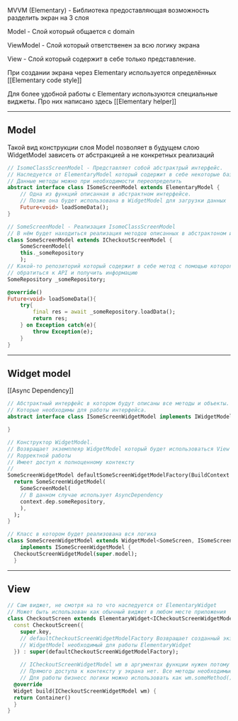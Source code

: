 MVVM (Elementary) - Библиотека предоставляющая возможность разделить экран на 3 слоя

Model - Слой который общается с domain

ViewModel - Слой который ответственен за всю логику экрана

View - Слой который содержит в себе только представление.

При создании экрана через Elementary используется определённых [[Elementary code style]]

Для более удобной работы с Elementary используются специальные виджеты. 
Про них написано здесь [[Elementary helper]]

---

## Model

Такой вид конструкции слоя Model позволяет в будущем слою WidgetModel зависеть от абстракцией а не конкретных реализаций

```dart
// IsomeClassScreenModel - Представляет собой абстрактрый интерфейс. 
// Наследуется от ElementaryModel который содержит в себе некоторые базовые методы
// Данные методы можно при необходимости переопределить
abstract interface class ISomeScreenModel extends ElementaryModel {
	// Одна из функций описанная в абстрактном интерфейсе.
	// Позже она будет использована в WidgetModel для загрузки данных
	Future<void> loadSomeData();
}

// SomeScreenModel - Реализация IsomeClassScreenModel
// В нём будет находиться реализация методов описанных в абстрактоном интерфейса
class SomeScreenModel extends ICheckoutScreenModel {
	SomeScreenModel(
	this._someRepository
	);
// Какой-то репозиторий который содержит в себе метод с помощью которого можно 
// обратиться к API и получить информацию
SomeRepository _someRepository;

@override()
Future<void> loadSomeData(){
	try{
		final res = await _someRepository.loadData();
		return res;
	} on Exception catch(e){
		throw Exception(e);
	}
}
```

---

## Widget model

[[Async Dependency]]

```dart
// Абстрактный интерфейс в котором будут описаны все методы и объекты.
// Которые необходимы для работы интерфейса.
abstract interface class ISomeScreenWidgetModel implements IWidgetModel {

}

// Конструктор WidgetModel. 
// Возвращает экземплеяр WidgetModel который будет использоваться View для 
// Rорректной работы
// Имеет доступ к полноценному контексту
// 
SomeScreenWidgetModel defaultSomeScreenWidgetModelFactory(BuildContext context) {
  return SomeScreenWidgetModel(
    SomeScreenModel(
    // В данном случае использует AsyncDependency
    context.dep.someRepository,
    ),
  );
}

// Класс в котором будет реализована вся логика
class SomeScreenWidgetModel extends WidgetModel<SomeScreen, ISomeScreenModel>
    implements ISomeScreenWidgetModel {
  CheckoutScreenWidgetModel(super.model);
  }


```

---
## View

```dart
// Сам виджет, не смотря на то что наследуется от ElementaryWidget 
// Может быть использован как обычный виджет в любом месте приложения
class CheckoutScreen extends ElementaryWidget<ICheckoutScreenWidgetModel> {
  const CheckoutScreen({
    super.key,
    // defaultCheckoutScreenWidgetModelFactory Возвращает созданный экземпляр
    // WidgetModel необходимый для работы ElementaryWidget
  }) : super(defaultCheckoutScreenWidgetModelFactory);
  
	// ICheckoutScreenWidgetModel wm в аргументах функции нужен потому что
	// Прямого доступа к контексту у экрана нет. Все методы необходимые
	// Для работы бизнесс логики можно использовать как wm.someMethod()
  @override
  Widget build(ICheckoutScreenWidgetModel wm) {
  return Container()
  }
}
```